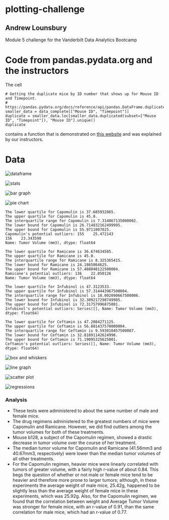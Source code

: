 # plotting-challenge
## Andrew Lounsbury
Module 5 challenge for the Vanderbilt Data Analytics Bootcamp

# Code from pandas.pydata.org and the instructors
The cell 
```
# Getting the duplicate mice by ID number that shows up for Mouse ID and Timepoint. 
# https://pandas.pydata.org/docs/reference/api/pandas.DataFrame.duplicated.html
smaller_data = data_complete[["Mouse ID", "Timepoint"]]
duplicate = smaller_data.loc[smaller_data.duplicated(subset=["Mouse ID", "Timepoint"]), "Mouse ID"].unique()
duplicate
```
contains a function that is demonstrated on [this website](https://pandas.pydata.org/docs/reference/api/pandas.DataFrame.duplicated.html) and was explained by our instructors. 

# Data
![dataframe](images/df.png)

![stats](images/stats.png)

![bar graph](images/1_bar.png)

![pie chart](images/2_pie.png)

```text
The lower quartile for Capomulin is 37.685932865.
The upper quartile for Capomulin is 45.0.
The interquartile range for Capomulin is 7.314067135000002.
The lower bound for Capomulin is 26.714832162499995.
The upper bound for Capomulin is 55.9711007025.
Capomulin's potential outliers: 155    25.472143
156    23.343598
Name: Tumor Volume (mm3), dtype: float64

The lower quartile for Ramicane is 36.674634585.
The upper quartile for Ramicane is 45.0.
The interquartile range for Ramicane is 8.325365415.
The lower bound for Ramicane is 24.1865864625.
The upper bound for Ramicane is 57.488048122500004.
Ramicane's potential outliers: 136    22.050126
Name: Tumor Volume (mm3), dtype: float64

The lower quartile for Infubinol is 47.3123533.
The upper quartile for Infubinol is 57.314443967500004.
The interquartile range for Infubinol is 10.002090667500006.
The lower bound for Infubinol is 32.309217298749985.
The upper bound for Infubinol is 72.31757996875001.
Infubinol's potential outliers: Series([], Name: Tumor Volume (mm3), dtype: float64)

The lower quartile for Ceftamin is 47.2084271125.
The upper quartile for Ceftamin is 56.801437570000004.
The interquartile range for Ceftamin is 9.593010457500007.
The lower bound for Ceftamin is 32.81891142624998.
The upper bound for Ceftamin is 71.19095325625001.
Ceftamin's potential outliers: Series([], Name: Tumor Volume (mm3), dtype: float64)
```

![box and whiskers](images/3_baw.png)

![line graph](images/4_line.png)

![scatter plot](images/5_regression.png)

![regressions](images/6_regressions.png)

### Analysis
- These tests were administered to about the same number of male and female mice. 
- The drug regimens administered to the greatest numbers of mice were Capomulin and Ramicane. However, we did find outliers among the tumor volumes for both of these treatments. 
- Mouse b128, a subject of the Capomulin regimen, showed a drastic decrease in tumor volume over the course of her treatment. 
- The median tumor volume for Capomulin and Ramicane (41.56mm3 and 40.67mm3, respectively) were lower than the median tumor volumes of all other treatments. 
- For the Capomulin regimen, heavier mice were linearly correlated with tumors of greater volume, with a fairly high r-value of about 0.84. This begs the question of whether or not male or female mice tend to be heavier and therefore more prone to larger tumors; although, in these experiments the average weight of male mice, 25.42g, happened to be slightly less than the average weight of female mice in these experiments, which was 25.92g. Also, for the Capomulin regimen, we found that the correlation between weight and Average Tumor Volume was stronger for female mice, with an r-value of 0.91, than the same correlation for male mice, which had an r-value of 0.77. 